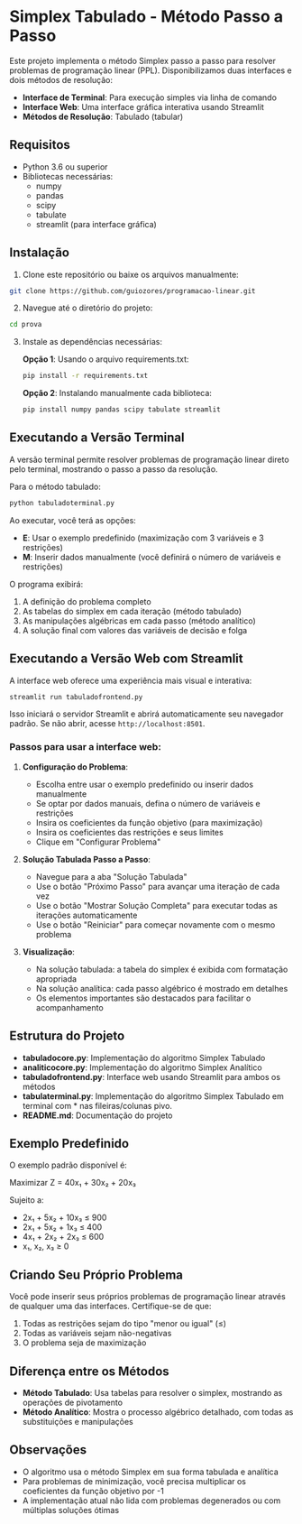 # Simplex Tabulado - Método Passo a Passo

Este projeto implementa o método Simplex passo a passo para resolver problemas de programação linear (PPL). Disponibilizamos duas interfaces e dois métodos de resolução:

- **Interface de Terminal**: Para execução simples via linha de comando
- **Interface Web**: Uma interface gráfica interativa usando Streamlit
- **Métodos de Resolução**: Tabulado (tabular)

## Requisitos

- Python 3.6 ou superior
- Bibliotecas necessárias:
  - numpy
  - pandas
  - scipy
  - tabulate
  - streamlit (para interface gráfica)

## Instalação

1. Clone este repositório ou baixe os arquivos manualmente:

```bash
git clone https://github.com/guiozores/programacao-linear.git
```

2. Navegue até o diretório do projeto:

```bash
cd prova
```

3. Instale as dependências necessárias:

   **Opção 1**: Usando o arquivo requirements.txt:

   ```bash
   pip install -r requirements.txt
   ```

   **Opção 2**: Instalando manualmente cada biblioteca:

   ```bash
   pip install numpy pandas scipy tabulate streamlit
   ```

## Executando a Versão Terminal

A versão terminal permite resolver problemas de programação linear direto pelo terminal, mostrando o passo a passo da resolução.

Para o método tabulado:

```bash
python tabuladoterminal.py
```


Ao executar, você terá as opções:

- **E**: Usar o exemplo predefinido (maximização com 3 variáveis e 3 restrições)
- **M**: Inserir dados manualmente (você definirá o número de variáveis e restrições)

O programa exibirá:

1. A definição do problema completo
2. As tabelas do simplex em cada iteração (método tabulado)
3. As manipulações algébricas em cada passo (método analítico)
4. A solução final com valores das variáveis de decisão e folga

## Executando a Versão Web com Streamlit

A interface web oferece uma experiência mais visual e interativa:

```bash
streamlit run tabuladofrontend.py
```

Isso iniciará o servidor Streamlit e abrirá automaticamente seu navegador padrão. Se não abrir, acesse `http://localhost:8501`.

### Passos para usar a interface web:

1. **Configuração do Problema**:

   - Escolha entre usar o exemplo predefinido ou inserir dados manualmente
   - Se optar por dados manuais, defina o número de variáveis e restrições
   - Insira os coeficientes da função objetivo (para maximização)
   - Insira os coeficientes das restrições e seus limites
   - Clique em "Configurar Problema"

2. **Solução Tabulada Passo a Passo**:

   - Navegue para a aba "Solução Tabulada"
   - Use o botão "Próximo Passo" para avançar uma iteração de cada vez
   - Use o botão "Mostrar Solução Completa" para executar todas as iterações automaticamente
   - Use o botão "Reiniciar" para começar novamente com o mesmo problema

3. **Visualização**:
   - Na solução tabulada: a tabela do simplex é exibida com formatação apropriada
   - Na solução analítica: cada passo algébrico é mostrado em detalhes
   - Os elementos importantes são destacados para facilitar o acompanhamento

## Estrutura do Projeto

- **tabuladocore.py**: Implementação do algoritmo Simplex Tabulado
- **analiticocore.py**: Implementação do algoritmo Simplex Analítico
- **tabuladofrontend.py**: Interface web usando Streamlit para ambos os métodos
- **tabulaterminal.py**: Implementação do algoritmo Simplex Tabulado em terminal com * nas fileiras/colunas pivo.
- **README.md**: Documentação do projeto

## Exemplo Predefinido

O exemplo padrão disponível é:

Maximizar Z = 40x₁ + 30x₂ + 20x₃

Sujeito a:

- 2x₁ + 5x₂ + 10x₃ ≤ 900
- 2x₁ + 5x₂ + 1x₃ ≤ 400
- 4x₁ + 2x₂ + 2x₃ ≤ 600
- x₁, x₂, x₃ ≥ 0

## Criando Seu Próprio Problema

Você pode inserir seus próprios problemas de programação linear através de qualquer uma das interfaces. Certifique-se de que:

1. Todas as restrições sejam do tipo "menor ou igual" (≤)
2. Todas as variáveis sejam não-negativas
3. O problema seja de maximização

## Diferença entre os Métodos

- **Método Tabulado**: Usa tabelas para resolver o simplex, mostrando as operações de pivotamento
- **Método Analítico**: Mostra o processo algébrico detalhado, com todas as substituições e manipulações

## Observações

- O algoritmo usa o método Simplex em sua forma tabulada e analítica
- Para problemas de minimização, você precisa multiplicar os coeficientes da função objetivo por -1
- A implementação atual não lida com problemas degenerados ou com múltiplas soluções ótimas
